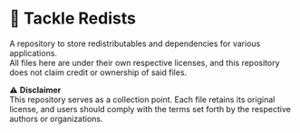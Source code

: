 # 🌟 Tackle Redists

A repository to store redistributables and dependencies for various applications.  
All files here are under their own respective licenses, and this repository does not claim credit or ownership of said files.

⚠️ **Disclaimer**  
This repository serves as a collection point. Each file retains its original license, and users should comply with the terms set forth by the respective authors or organizations.
